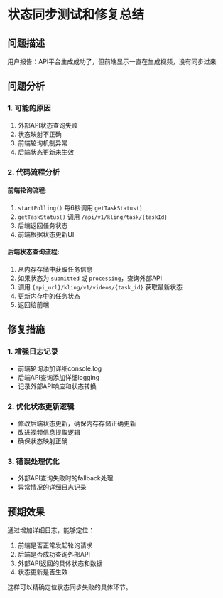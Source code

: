 # 状态同步测试和修复总结

## 问题描述
用户报告：API平台生成成功了，但前端显示一直在生成视频，没有同步过来

## 问题分析

### 1. 可能的原因
1. 外部API状态查询失败
2. 状态映射不正确
3. 前端轮询机制异常
4. 后端状态更新未生效

### 2. 代码流程分析

#### 前端轮询流程:
1. `startPolling()` 每6秒调用 `getTaskStatus()`
2. `getTaskStatus()` 调用 `/api/v1/kling/task/{taskId}`
3. 后端返回任务状态
4. 前端根据状态更新UI

#### 后端状态查询流程:
1. 从内存存储中获取任务信息
2. 如果状态为 `submitted` 或 `processing`，查询外部API
3. 调用 `{api_url}/kling/v1/videos/{task_id}` 获取最新状态
4. 更新内存中的任务状态
5. 返回给前端

## 修复措施

### 1. 增强日志记录
- 前端轮询添加详细console.log
- 后端API查询添加详细logging
- 记录外部API响应和状态转换

### 2. 优化状态更新逻辑
- 修改后端状态更新，确保内存存储正确更新
- 改进视频信息提取逻辑
- 确保状态映射正确

### 3. 错误处理优化
- 外部API查询失败时的fallback处理
- 异常情况的详细日志记录

## 预期效果
通过增加详细日志，能够定位：
1. 前端是否正常发起轮询请求
2. 后端是否成功查询外部API
3. 外部API返回的具体状态和数据
4. 状态更新是否生效

这样可以精确定位状态同步失败的具体环节。